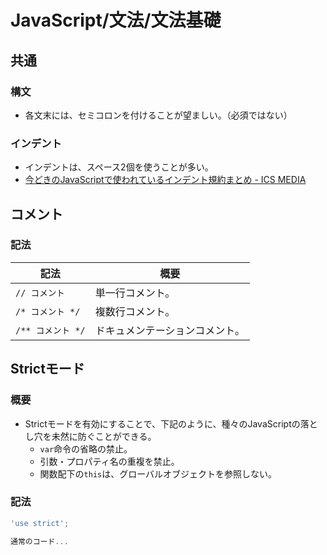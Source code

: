 # JavaScript/文法/文法基礎

## 共通

### 構文

- 各文末には、セミコロンを付けることが望ましい。（必須ではない）

### インデント

- インデントは、スペース2個を使うことが多い。
- [今どきのJavaScriptで使われているインデント規約まとめ - ICS MEDIA](https://ics.media/entry/10234/)

## コメント

### 記法

| 記法              | 概要                           |
| ----------------- | ------------------------------ |
| `// コメント`     | 単一行コメント。               |
| `/* コメント */`  | 複数行コメント。               |
| `/** コメント */` | ドキュメンテーションコメント。 |

## Strictモード

### 概要

- Strictモードを有効にすることで、下記のように、種々のJavaScriptの落とし穴を未然に防ぐことができる。
  - `var`命令の省略の禁止。
  - 引数・プロパティ名の重複を禁止。
  - 関数配下の`this`は、グローバルオブジェクトを参照しない。

### 記法

```js
'use strict';

通常のコード...
```
